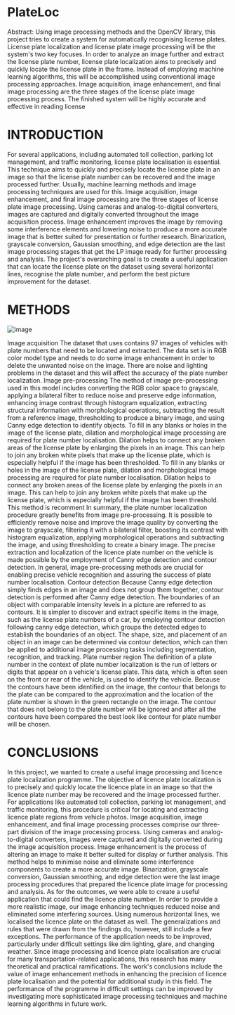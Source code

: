# PlateLoc
Abstract: Using image processing methods and the OpenCV library, this project tries to create a system for automatically recognising license plates. License plate localization and license plate image processing will be the system's two key focuses. In order to analyze an image further and extract the license plate number, license plate localization aims to precisely and quickly locate the license plate in the frame. Instead of employing machine learning algorithms, this will be accomplished using conventional image processing approaches. Image acquisition, image enhancement, and final image processing are the three stages of the license plate image processing process. The finished system will be highly accurate and effective in reading license 

# INTRODUCTION
For several applications, including automated toll collection, parking lot management, and traffic monitoring, license plate localisation is essential. This technique aims to quickly and precisely locate the license plate in an image so that the license plate number can be recovered and the image processed further. Usually, machine learning methods and image processing techniques are used for this. Image acquisition, image enhancement, and final image processing are the three stages of license plate image processing. Using cameras and analog-to-digital converters, images are captured and digitally converted throughout the image acquisition process. Image enhancement improves the image by removing some interference elements and lowering noise to produce a more accurate image that is better suited for presentation or further research. Binarization, grayscale conversion, Gaussian smoothing, and edge detection are the last image processing stages that get the LP image ready for further processing and analysis. The project's overarching goal is to create a useful application that can locate the license plate on the dataset using several horizontal lines, recognise the plate number, and perform the best picture improvement for the dataset.

# METHODS

![image](https://github.com/afifimran/PlateLoc/assets/96810907/36fb9e5f-4f73-464f-a12a-18f46ff1eeee)

Image acquisition
	The dataset that uses contains 97 images of vehicles with plate numbers that need to be located and extracted. The data set is in RGB color model type and needs to do some image enhancement in order to delete the unwanted noise on the image. There are noise and lighting problems in the dataset and this will affect the accuracy of the plate number localization. 
Image pre-processing
	The method of image pre-processing used in this model includes converting the RGB color space to grayscale, applying a bilateral filter to reduce noise and preserve edge information, enhancing image contrast through histogram equalization, extracting structural information with morphological operations, subtracting the result from a reference image, thresholding to produce a binary image, and using Canny edge detection to identify objects. To fill in any blanks or holes in the image of the license plate, dilation and morphological image processing are required for plate number localisation. Dilation helps to connect any broken areas of the license plate by enlarging the pixels in an image. This can help to join any broken white pixels that make up the license plate, which is especially helpful if the image has been thresholded. To fill in any blanks or holes in the image of the license plate, dilation and morphological image processing are required for plate number localisation. Dilation helps to connect any broken areas of the license plate by enlarging the pixels in an image. This can help to join any broken white pixels that make up the license plate, which is especially helpful if the image has been threshold. This method is recomment In summary, the plate number localization procedure greatly benefits from image pre-processing. It is possible to efficiently remove noise and improve the image quality by converting the image to grayscale, filtering it with a bilateral filter, boosting its contrast with histogram equalization, applying morphological operations and subtracting the image, and using thresholding to create a binary image. The precise extraction and localization of the licence plate number on the vehicle is made possible by the employment of Canny edge detection and contour detection. In general, image pre-processing methods are crucial for enabling precise vehicle recognition and assuring the success of plate number localisation.
Contour detection
	Because Canny edge detection simply finds edges in an image and does not group them together, contour detection is performed after Canny edge detection. The boundaries of an object with comparable intensity levels in a picture are referred to as contours. It is simpler to discover and extract specific items in the image, such as the license plate numbers of a car, by employing contour detection following canny edge detection, which groups the detected edges to establish the boundaries of an object. The shape, size, and placement of an object in an image can be determined via contour detection, which can then be applied to additional image processing tasks including segmentation, recognition, and tracking.
Plate number region
	The definition of a plate number in the context of plate number localization is the run of letters or digits that appear on a vehicle's license plate. This data, which is often seen on the front or rear of the vehicle, is used to identify the vehicle. Because the contours have been identified on the image, the contour that belongs to the plate can be compared to the approximation and the location of the plate number is shown in the green rectangle on the image. The contour that does not belong to the plate number will be ignored and after all the contours have been compared the best look like contour for plate number will be chosen.
# CONCLUSIONS
In this project, we wanted to create a useful image processing and licence plate localization programme. The objective of licence plate localization is to precisely and quickly locate the licence plate in an image so that the licence plate number may be recovered and the image processed further. For applications like automated toll collection, parking lot management, and traffic monitoring, this procedure is critical for locating and extracting licence plate regions from vehicle photos. Image acquisition, image enhancement, and final image processing processes comprise our three-part division of the image processing process. Using cameras and analog-to-digital converters, images were captured and digitally converted during the image acquisition process. Image enhancement is the process of altering an image to make it better suited for display or further analysis. This method helps to minimise noise and eliminate some interference components to create a more accurate image. Binarization, grayscale conversion, Gaussian smoothing, and edge detection were the last image processing procedures that prepared the licence plate image for processing and analysis. As for the outcomes, we were able to create a useful application that could find the licence plate number. In order to provide a more realistic image, our image enhancing techniques reduced noise and eliminated some interfering sources. Using numerous horizontal lines, we localised the licence plate on the dataset as well. The generalizations and rules that were drawn from the findings do, however, still include a few exceptions. The performance of the application needs to be improved, particularly under difficult settings like dim lighting, glare, and changing weather. Since image processing and licence plate localisation are crucial for many transportation-related applications, this research has many theoretical and practical ramifications. The work's conclusions include the value of image enhancement methods in enhancing the precision of licence plate localisation and the potential for additional study in this field. The performance of the programme in difficult settings can be improved by investigating more sophisticated image processing techniques and machine learning algorithms in future work.
